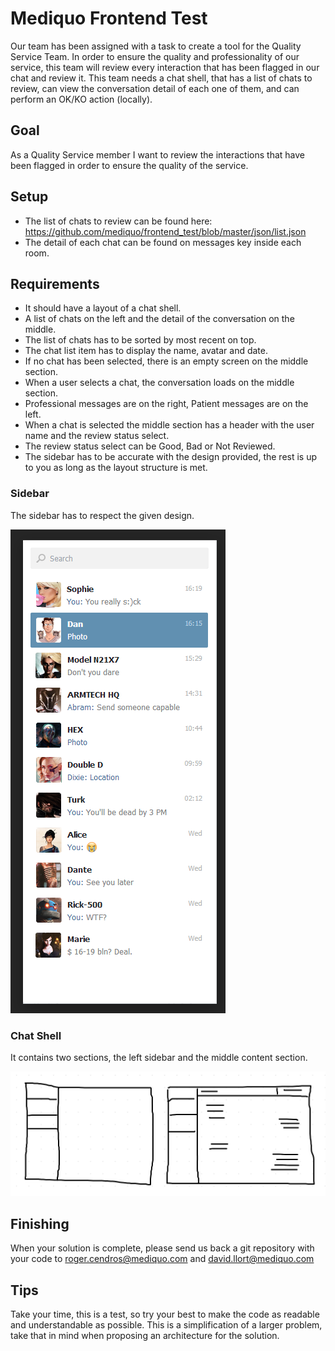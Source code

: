 # Mediquo Frontend Test
Our team has been assigned with a task to create a tool for the Quality Service Team. In order to ensure the quality and professionality of our service, this team will review every interaction that has been flagged in our chat and review it. This team needs a chat shell, that has a list of chats to review, can view the conversation detail of each one of them, and can perform an OK/KO action (locally).

## Goal
As a Quality Service member I want to review the interactions that have been flagged in order to ensure the quality of the service.

## Setup
- The list of chats to review can be found here: https://github.com/mediquo/frontend_test/blob/master/json/list.json
- The detail of each chat can be found on messages key inside each room.

## Requirements
- It should have a layout of a chat shell.
- A list of chats on the left and the detail of the conversation on the middle.
- The list of chats has to be sorted by most recent on top.
- The chat list item has to display the name, avatar and date.
- If no chat has been selected, there is an empty screen on the middle section.
- When a user selects a chat, the conversation loads on the middle section.
- Professional messages are on the right, Patient messages are on the left.
- When a chat is selected the middle section has a header with the user name and the review status select.
- The review status select can be Good, Bad or Not Reviewed.
- The sidebar has to be accurate with the design provided, the rest is up to you as long as the layout structure is met.

### Sidebar
The sidebar has to respect the given design. 

![Sidebar](sidebar.png)

### Chat Shell
It contains two sections, the left sidebar and the middle content section.

![Layout](layout.png)

## Finishing
When your solution is complete, please send us back a git repository with your code to roger.cendros@mediquo.com and david.llort@mediquo.com

## Tips
Take your time, this is a test, so try your best to make the code as readable and understandable as possible. This is a simplification of a larger problem, take that in mind when proposing an architecture for the solution.
